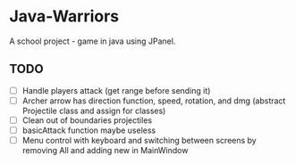 # Java-Warriors
A school project - game in java using JPanel.

## TODO

- [ ] Handle players attack (get range before sending it)
- [ ] Archer arrow has direction function, speed, rotation, and dmg (abstract Projectile class
      and assign for classes)
- [ ] Clean out of boundaries projectiles
- [ ] basicAttack function maybe useless
- [ ] Menu control with keyboard and switching between screens
      by removing All and adding new in MainWindow
